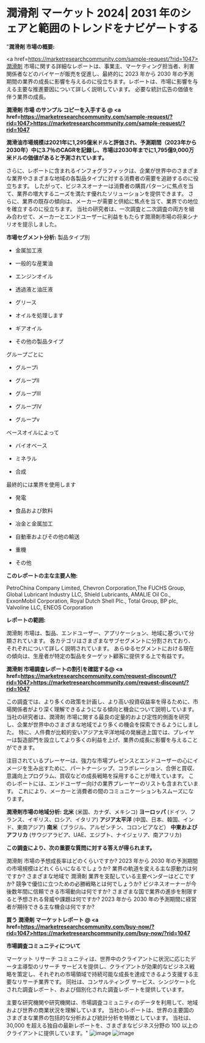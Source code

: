 # 潤滑剤 マーケット 2024| 2031 年のシェアと範囲のトレンドをナビゲートする
"<strong>潤滑剤 市場の概要:</strong>

<a href=https://marketresearchcommunity.com/sample-request/?rid=1047>潤滑剤</a> 市場に関する詳細なレポートは、事業主、マーケティング担当者、利害関係者などのバイヤーが販売を促進し、最終的に 2023 年から 2030 年の予測期間の業界の成長に影響を与えるのに役立ちます。レポートは、市場に影響を与える主要な推進要因について詳しく説明しています。 必要な統計広告の価値を伴う業界の成長。

<strong>潤滑剤 市場 のサンプル コピーを入手する @ <a href=https://marketresearchcommunity.com/sample-request/?rid=1047>https://marketresearchcommunity.com/sample-request/?rid=1047</a></strong>

<strong>潤滑油市場規模は2021年に1,295億米ドルと評価され、予測期間（2023年から2030年）中に3.7％のCAGRを記録し、市場は2030年までに1,795億9,000万米ドルの価値があると予測されています。</strong>

さらに、レポートに含まれるインフォグラフィックは、企業が世界中のさまざまな業界やさまざまな地域の各製品タイプに対する消費者の需要を追跡するのに役立ちます。 したがって、ビジネスオーナーは消費者の購買パターンに焦点を当て、業界の増大するニーズを満たす優れたソリューションを提供できます。 さらに、業界の既存の傾向は、メーカーが需要と供給に焦点を当て、業界での地位を確立するのに役立ちます。 当社の研究者は、一次調査と二次調査の両方を組み合わせて、メーカーとエンドユーザーに利益をもたらす潤滑剤市場の将来シナリオを提示しました。

<strong>市場セグメント分析:</strong>
製品タイプ別



- 金属加工液

- 一般的な産業油

- エンジンオイル

- 透過液と油圧液

- グリース

- オイルを処理します

- ギアオイル

- その他の製品タイプ



グループごとに



- グループi

- グループII

- グループIII

- グループIV

- グループv



ベースオイルによって



- バイオベース

- ミネラル

- 合成



最終的には業界を使用します



- 発電

- 食品および飲料

- 冶金と金属加工

- 自動車およびその他の輸送

- 重機

- その他

<strong>このレポートの主な主要人物:</strong>

PetroChina Company Limited, Chevron Corporation,The FUCHS Group, Global Lubricant Industry LLC, Shield Lubricants, AMALIE Oil Co., ExxonMobil Corporation, Royal Dutch Shell Plc., Total Group, BP plc, Valvoline LLC, ENEOS Corporation



<strong>レポートの範囲:</strong>

潤滑剤 市場は、製品、エンドユーザー、アプリケーション、地域に基づいて分類されています。 各カテゴリはさまざまなサブセグメントに分割されており、それぞれについて詳しく説明されています。 あらゆるセグメントにおける現在の傾向は、生産者が特定の製品をターゲット顧客に提供する上で有益です。

<strong>潤滑剤 市場調査レポートの割引を確認する@ <a href=https://marketresearchcommunity.com/request-discount/?rid=1047>https://marketresearchcommunity.com/request-discount/?rid=1047</a></strong>

この調査では、より多くの政策を計画し、より高い投資収益率を得るために、市場関係者がより深く理解できるようになる傾向と機会について説明しています。 当社の研究者は、潤滑剤 市場に関する最良の定量的および定性的側面を研究し、企業が世界中のさまざまな地域でより多くの機会を探索できるようにしました。 特に、人件費が比較的安いアジア太平洋地域の発展途上国では、プレイヤーは製造部門を設立してより多くの利益を上げ、業界の成長に影響を与えることができます。

注目されているプレーヤーは、強力な市場プレゼンスとエンドユーザーの心にイメージを生み出すために、パートナーシップ、コラボレーション、合併と買収、意識向上プログラム、買収などの成長戦略を採用することが増えています。 このレポートには、エンドユーザー向けの業界プレーヤーのリストも含まれています。 これにより、メーカーと消費者の間のコミュニケーションもスムーズになります。

<strong>潤滑剤市場の地域分析:</strong>
<strong>北米</strong> (米国、カナダ、メキシコ)
<strong>ヨーロッパ</strong> (ドイツ、フランス、イギリス、ロシア、イタリア)
<strong>アジア太平洋</strong> (中国、日本、韓国、インド、東南アジア)
<strong>南米</strong>（ブラジル、アルゼンチン、コロンビアなど）
<strong>中東およびアフリカ</strong> (サウジアラビア、UAE、エジプト、ナイジェリア、南アフリカ)

<strong>この調査により、次の重要な質問に対する答えが得られます。</strong>

潤滑剤 市場の予想成長率はどのくらいですか? 2023 年から 2030 年の予測期間の市場規模はどれくらいになるでしょうか?
業界の軌道を変える主な原動力は何ですか?
さまざまな地域で 潤滑剤 業界を支配している主要ベンダーはどこですか? 競争で優位に立つための必勝戦略とは何でしょうか?
ビジネスオーナーが今後数年間に信頼できる市場動向は何ですか?
さまざまな国で業界の進歩を制限すると予想される脅威や課題は何ですか?
2023 年から 2030 年の予測期間に経営者が期待できる主な機会は何ですか?

<strong>買う 潤滑剤 マーケットレポート @ <a href=https://marketresearchcommunity.com/buy-now/?rid=1047>https://marketresearchcommunity.com/buy-now/?rid=1047</a></strong>

<strong>市場調査コミュニティについて</strong>

マーケット リサーチ コミュニティは、世界中のクライアントに状況に応じたデータ主導型のリサーチ サービスを提供し、クライアントが効果的なビジネス戦略を策定し、それぞれの市場領域で持続可能な成長を達成できるよう支援する主要なリサーチ業界です。 同社は、コンサルティング サービス、シンジケート化された調査レポート、および個別化された調査レポートを提供しています。

主要な研究機関や研究機関は、市場調査コミュニティのデータを利用して、地域および世界の商業状況を理解しています。 当社のレポートは、世界の主要国のさまざまな業界の包括的な分析および統計分析を特徴としています。 当社は、30,000 を超える独自の最新レポートを、さまざまなビジネス分野の 100 以上のクライアントに提供しています。"
![image](https://github.com/Gargi1522/MRC/assets/158283091/5f67c088-473f-46cd-bc23-658ae5263e5f)
![image](https://github.com/Gargi1522/MRC/assets/158283091/44fdca29-3553-4b8a-a24f-9cd4a63f6265)
